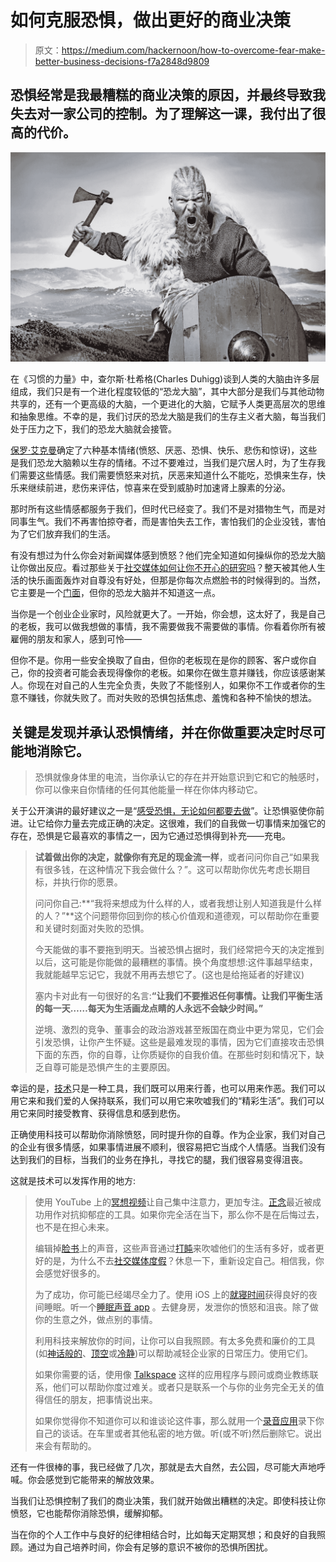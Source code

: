 # 如何克服恐惧，做出更好的商业决策

> 原文：<https://medium.com/hackernoon/how-to-overcome-fear-make-better-business-decisions-f7a2848d9809>

## 恐惧经常是我最糟糕的商业决策的原因，并最终导致我失去对一家公司的控制。为了理解这一课，我付出了很高的代价。

![](img/31031bf93c213e96cdca8d8f16fb6b7c.png)

在《习惯的力量》中，查尔斯·杜希格(Charles Duhigg)谈到人类的大脑由许多层组成，我们只是有一个进化程度较低的“恐龙大脑”，其中大部分是我们与其他动物共享的，还有一个更高级的大脑，一个更进化的大脑，它赋予人类更高层次的思维和抽象思维。不幸的是，我们讨厌的恐龙大脑是我们的生存主义者大脑，每当我们处于压力之下，我们的恐龙大脑就会接管。

[保罗·艾克曼](https://www.paulekman.com/)确定了六种基本情绪(愤怒、厌恶、恐惧、快乐、悲伤和惊讶)，这些是我们恐龙大脑赖以生存的情绪。不过不要难过，当我们是穴居人时，为了生存我们需要这些情感。我们需要愤怒来对抗，厌恶来知道什么不能吃，恐惧来生存，快乐来继续前进，悲伤来评估，惊喜来在受到威胁时加速肾上腺素的分泌。

那时所有这些情感都服务于我们，但时代已经变了。我们不是对猎物生气，而是对同事生气。我们不再害怕掠夺者，而是害怕失去工作，害怕我们的企业没钱，害怕为了它们放弃我们的生活。

有没有想过为什么你会对新闻媒体感到愤怒？他们完全知道如何操纵你的恐龙大脑让你做出反应。看过那些关于[社交媒体如何让你不开心的研究吗](https://www.dailymail.co.uk/health/article-5620939/The-6-reasons-social-media-making-UNHAPPY.html)？整天被其他人生活的快乐画面轰炸对自尊没有好处，但那是你每次点燃脸书的时候得到的。当然，它主要是一个[门面](https://www.entrepreneur.com/article/311421)，但你的恐龙大脑并不知道这一点。

当你是一个创业企业家时，风险就更大了。一开始，你会想，这太好了，我是自己的老板，我可以做我想做的事情，我不需要做我不需要做的事情。你看着你所有被雇佣的朋友和家人，感到可怜——

但你不是。你用一些安全换取了自由，但你的老板现在是你的顾客、客户或你自己，你的投资者可能会表现得像你的老板。如果你在做生意并赚钱，你应该感谢某人。你现在对自己的人生完全负责，失败了不能怪别人，如果你不工作或者你的生意不赚钱，你就失败了。而对失败的恐惧包括焦虑、羞愧和各种不愉快的想法。

## 关键是发现并承认恐惧情绪，并在你做重要决定时尽可能地消除它。

> 恐惧就像身体里的电流，当你承认它的存在并开始意识到它和它的触感时，你可以像来自你情绪的任何其他能量一样在你体内移动它。

关于公开演讲的最好建议之一是“[感受恐惧，无论如何都要去做](https://www.amazon.com/Feel-Fear-Do-Anyway/dp/0345487427)”。让恐惧驱使你前进。让它给你力量去完成正确的决定。这很难，我们的自我做一切事情来加强它的存在，恐惧是它最喜欢的事情之一，因为它通过恐惧得到补充——充电。

> **试着做出你的决定，就像你有充足的现金流一样**，或者问问你自己“如果我有很多钱，在这种情况下我会做什么？”。这可以帮助你优先考虑长期目标，并执行你的愿景。
> 
> 问问你自己:**“我将来想成为什么样的人，或者我想让别人知道我是什么样的人？”**这个问题带你回到你的核心价值观和道德观，可以帮助你在重要和关键时刻面对失败的恐惧。
> 
> 今天能做的事不要拖到明天。当被恐惧占据时，我们经常把今天的决定推到以后，这可能是你能做的最糟糕的事情。换个角度想想:这件事越早结束，我就能越早忘记它，我就不用再去想它了。(这也是给拖延者的好建议)
> 
> 塞内卡对此有一句很好的名言:**“让我们不要推迟任何事情。让我们平衡生活的每一天……每天为生活画龙点睛的人永远不会缺少时间。”**
> 
> 逆境、激烈的竞争、董事会的政治游戏甚至叛国在商业中更为常见，它们会引发恐惧，让你产生怀疑。这些是最难发现的事情，因为它们直接攻击恐惧下面的东西，你的自尊，让你质疑你的自我价值。在那些时刻和情况下，缺乏自尊可能是恐惧产生的主要原因。

幸运的是，[技术](https://hackernoon.com/tagged/technology)只是一种工具，我们既可以用来行善，也可以用来作恶。我们可以用它来和我们爱的人保持联系，我们可以用它来吹嘘我们的“精彩生活”。我们可以用它来同时接受教育、获得信息和感到悲伤。

正确使用科技可以帮助你消除愤怒，同时提升你的自尊。作为企业家，我们对自己的企业有很多情感，如果事情进展不顺利，很容易把它当成个人情感。当我们没有达到我们的目标，当我们的业务在挣扎，寻找它的腿，我们很容易变得沮丧。

这就是技术可以发挥作用的地方:

> 使用 YouTube 上的[冥想视频](https://www.youtube.com/results?search_query=meditation+music)让自己集中注意力，更加专注。[正念](https://psychcentral.com/lib/how-mindfulness-can-mitigate-the-cognitive-symptoms-of-depression/)最近被成功用作对抗抑郁症的工具。如果你完全活在当下，那么你不是在后悔过去，也不是在担心未来。
> 
> 编辑掉[脸书](https://hackernoon.com/tagged/facebook)上的声音，这些声音通过[打盹](https://www.youtube.com/watch?v=ZVUFoEQ-MCw)来吹嘘他们的生活有多好，或者更好的是，为什么不去[社交媒体度假](https://www.socialreport.com/insights/article/115003377786-How-To-Take-A-Social-Media-Vacation-The-Complete-Guide-To-A-Social-Media-Detox)？休息一下，重新设定自己。相信我，你会感觉好很多的。
> 
> 为了成功，你可能已经竭尽全力了。使用 iOS 上的[就寝时间](https://www.youtube.com/watch?v=EZ69qOQOo7o)获得良好的夜间睡眠。听一个[睡眠声音 app](https://mashable.com/2014/07/23/sleep-better-apps/#AkDP21qkQOql) 。去健身房，发泄你的愤怒和沮丧。除了做你的生意之外，做点别的事情。
> 
> 利用科技来解放你的时间，让你可以自我照顾。有太多免费和廉价的工具(如[神话般的](https://thefabulous.co/)、[顶空](https://www.headspace.com/)或[冷静](https://www.calm.com/))可以帮助减轻企业家的日常压力。使用它们。
> 
> 如果你需要的话，使用像 [Talkspace](https://www.talkspace.com/) 这样的应用程序与顾问或商业教练联系，他们可以帮助你度过难关。或者只是联系一个与你的业务完全无关的值得信任的朋友，把事情说出来。
> 
> 如果你觉得你不知道你可以和谁谈论这件事，那么就用一个[录音应用](https://itunes.apple.com/us/app/voice-recorder-audio-editor/id685310398?mt=8)录下你自己的谈话。在车里或者其他私密的地方做。听(或不听)然后删除它。说出来会有帮助的。

还有一件很棒的事，我已经做了几次，那就是去大自然，去公园，尽可能大声地呼喊。你会感觉到它能带来的解放效果。

当我们让恐惧控制了我们的商业决策，我们就开始做出糟糕的决定。即使科技让你愤怒，它也能帮你消除恐惧，缓解抑郁。

当在你的个人工作中与良好的纪律相结合时，比如每天定期冥想；和良好的自我照顾。通过为自己培养时间，你会有足够的意识不被你的恐惧所困扰。